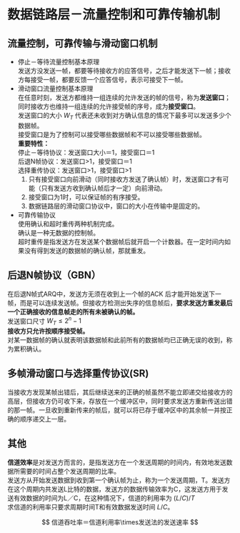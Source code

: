 # 数据链路层－流量控制和可靠传输机制
## 流量控制，可靠传输与滑动窗口机制
+ 停止－等待流量控制基本原理   
发送方没发送一帧，都要等待接收方的应答信号，之后才能发送下一帧；接收方每接受一帧，都要反馈一个应答信号，表示可接受下一帧。    
+ 滑动窗口流量控制基本原理   
在任意时刻，发送方都维持一组连续的允许发送的帧的信号，称为**发送窗口**；同时接收方也维持一组连续的允许接受帧的序号，成为**接受窗口**。  
发送窗口的大小 $W_{T}$ 代表还未收到对方确认信息的情况下最多可以发送多少个数据帧。   
接受窗口是为了控制可以接受哪些数据帧和不可以接受哪些数据帧。    
**重要特性：**    
停止－等待协议：发送窗口大小＝1，接受窗口＝1   
后退N帧协议：发送窗口>1，接受窗口＝1    
选择重传协议：发送窗口>1，接受窗口>1    
  1. 只有接受窗口向前滑动（同时接收方发送了确认帧）时，发送窗口才有可能（只有发送方收到确认帧后才一定）向前滑动。    
  2. 接受窗口为1时，可以保证帧的有序接受。   
  3. 数据链路层的滑动窗口协议中，窗口的大小在传输中是固定的。      
+ 可靠传输协议   
使用确认和超时重传两种机制完成。   
确认是一种无数据的控制帧。    
超时重传是指发送方在发送某个数据帧后就开启一个计数器。在一定时间内如果没有得到发送的数据帧的确认帧，那就重发。   
## 后退N帧协议（GBN）   
在后退N帧式ARQ中，发送方无须在收到上一个帧的ACK 后才能开始发送下一帧，而是可以连续发送帧。但接收方检测出失序的信息帧后，**要求发送方重发最后一个正确接收的信息帧走的所有未被确认的帧。**       
发送窗口尺寸 $W_{T} \le 2^n-1$   
**接收方只允许按顺序接受帧。**    
对某一数据帧的确认就表明该数据帧和此前所有的数据帧均已正确无误的收到，称为累积确认。    
## 多帧滑动窗口与选择重传协议(SR)   
当接收方发现某帧出错后，其后继续送来的正确的帧虽然不能立即递交给接收方的高层，但接收方仍可收下来，存放在一个缓冲区中，同时要求发送方重新传送出错的那一帧。一旦收到重新传来的帧后，就可以将已存于缓冲区中的其余帧一并按正确的顺序递交上一层。     
## 其他
**信道效率**是对发送方而言的，是指发送方在一个发送周期的时间内，有效地发送数据所需要的时间占整个发送周期的比率。    
发送方从开始发送数据到收到第一个确认帧为止，称为一个发送周期，T。发送方在这个周期内共发送L比特的数据，发送方的数据传输效率为C，这发送方用于发送有效数据的时间为L／C，在这种情况下，信道的利用率为 $(L/C)/T$         
求信道的利用率只要求周期时间T和有效数据发送时间 $L/C$。    

$$
信道吞吐率＝信道利用率\times发送法的发送速率
$$
